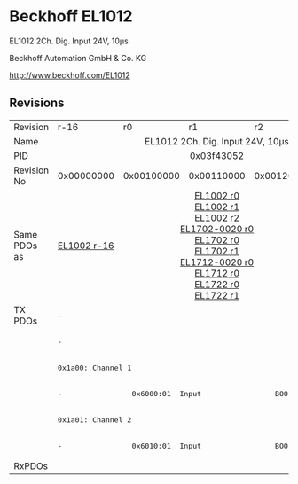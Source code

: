 # Beckhoff EL1012

EL1012 2Ch. Dig. Input 24V, 10µs

Beckhoff Automation GmbH & Co. KG

http://www.beckhoff.com/EL1012

## Revisions
<table>
<tr>
<td>Revision</td>
<td>r-16</td>
<td>r0</td>
<td>r1</td>
<td>r2</td>
<td>r9979</td>
</tr>
<tr>
<td>Name</td>
<td colspan=5 align="center">EL1012 2Ch. Dig. Input 24V, 10µs</td>
</tr>
<tr>
<td>PID</td>
<td colspan=5 align="center">0x03f43052</td>
</tr>
<tr>
<td>Revision No</td>
<td>0x00000000</td>
<td>0x00100000</td>
<td>0x00110000</td>
<td>0x00120000</td>
<td>0x270b0000</td>
</tr>
<tr>
<td>Same PDOs as</td>
<td><a href="EL1002.md">EL1002 r-16</a></td>
<td colspan=3 align="center"><a href="EL1002.md">EL1002 r0</a><br/><a href="EL1002.md">EL1002 r1</a><br/><a href="EL1002.md">EL1002 r2</a><br/><a href="EL1702-0020.md">EL1702-0020 r0</a><br/><a href="EL1702.md">EL1702 r0</a><br/><a href="EL1702.md">EL1702 r1</a><br/><a href="EL1712-0020.md">EL1712-0020 r0</a><br/><a href="EL1712.md">EL1712 r0</a><br/><a href="EL1722.md">EL1722 r0</a><br/><a href="EL1722.md">EL1722 r1</a></td>
<td><a href="EL1002.md">EL1002 r9979</a></td>
</tr>
<tr>
<td rowspan=6 valign=top>TX PDOs</td>
<td colspan=4 align="left"><pre>-</pre></td>
<td><pre>: </pre></td>
<td></td>
</tr>
<tr>
<td colspan=4 align="left"><pre>-</pre></td>
<td><pre>: </pre></td>
</tr>
<tr>
<td colspan=4 align="left"><pre>0x1a00: Channel 1</pre></td>
<td><pre>-</pre></td>
</tr>
<tr>
<td><pre>-</pre></td>
<td colspan=3 align="left"><pre>  0x6000:01  Input                 BOOL</pre></td>
<td><pre>-</pre></td>
</tr>
<tr>
<td colspan=4 align="left"><pre>0x1a01: Channel 2</pre></td>
<td><pre>-</pre></td>
</tr>
<tr>
<td><pre>-</pre></td>
<td colspan=3 align="left"><pre>  0x6010:01  Input                 BOOL</pre></td>
<td><pre>-</pre></td>
</tr>
<tr>
<td>RxPDOs</td>
<td colspan=5 align="left"></td>
</tr>
</table>
